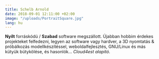 ```yaml
---
title: Schelb Arnold
date: 2018-09-01 12:11:00 +02:00
image: "/uploads/PortraitSquare.jpg"
lang: hu
---
```


**Nyílt** forráskódú / **Szabad** software megszállott. Újabban hobbim érdekes projekteket felfedezni, legyen az software vagy hardver, a 3D nyomtatás & próbálkozás modellkészítéssel, weboldalfejlesztés, GNU/Linux és más kütyük bütykölése, és hasonlók... _Cloud4est alapító_.
